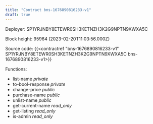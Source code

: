 ```yaml
---
title: "Contract bns-1676890816233-v1"
draft: true
---
```

Deployer: SP1YRJNBY8ETEWR0SH3KETNZH3K2G9NPTN9XWXA5C


 



Block height: 95964 (2023-02-20T11:03:56.000Z)

Source code: {{<contractref "bns-1676890816233-v1" SP1YRJNBY8ETEWR0SH3KETNZH3K2G9NPTN9XWXA5C bns-1676890816233-v1>}}

Functions:

* list-name _private_
* to-bool-response _private_
* change-price _public_
* purchase-name _public_
* unlist-name _public_
* get-current-name _read_only_
* get-listing _read_only_
* is-admin _read_only_
